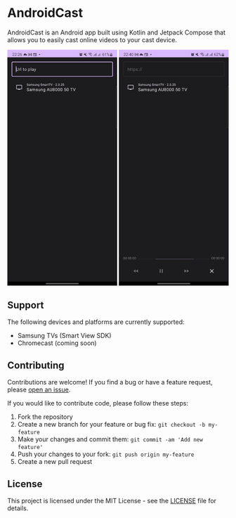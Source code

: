 # AndroidCast

AndroidCast is an Android app built using Kotlin and Jetpack Compose that allows you to easily cast online videos to your cast device.

<img src="screenshot-1.png" width="250"> <img src="screenshot-2.png" width="250">

## Support

The following devices and platforms are currently supported:

- Samsung TVs (Smart View SDK)
- Chromecast (coming soon)

## Contributing

Contributions are welcome! If you find a bug or have a feature request, please [open an issue](https://github.com/Gidex/AndroidCast/issues/new).

If you would like to contribute code, please follow these steps:

1. Fork the repository
2. Create a new branch for your feature or bug fix: `git checkout -b my-feature`
3. Make your changes and commit them: `git commit -am 'Add new feature'`
4. Push your changes to your fork: `git push origin my-feature`
5. Create a new pull request

## License

This project is licensed under the MIT License - see the [LICENSE](LICENSE) file for details.

